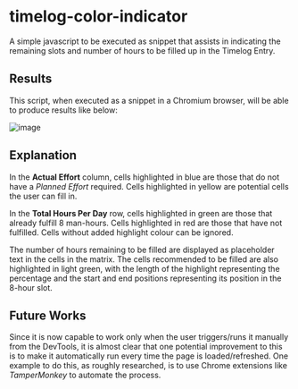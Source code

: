 # timelog-color-indicator
A simple javascript to be executed as snippet that assists in indicating the remaining slots and number of hours to be filled up in the Timelog Entry.

## Results
This script, when executed as a snippet in a Chromium browser, will be able to produce results like below:

![image](https://user-images.githubusercontent.com/29178362/188312399-41d01f0d-9b5b-49ec-9d04-041acc32bf18.png)

## Explanation
In the **Actual Effort** column, cells highlighted in blue are those that do not have a *Planned Effort* required. Cells highlighted in yellow are potential cells the user can fill in.

In the **Total Hours Per Day** row, cells highlighted in green are those that already fulfill 8 man-hours. Cells highlighted in red are those that have not fulfilled. Cells without added highlight colour can be ignored.

The number of hours remaining to be filled are displayed as placeholder text in the cells in the matrix. The cells recommended to be filled are also highlighted in light green, with the length of the highlight representing the percentage and the start and end positions representing its position in the 8-hour slot.

## Future Works
Since it is now capable to work only when the user triggers/runs it manually from the DevTools, it is almost clear that one potential improvement to this is to make it automatically run every time the page is loaded/refreshed. One example to do this, as roughly researched, is to use Chrome extensions like *TamperMonkey* to automate the process.
